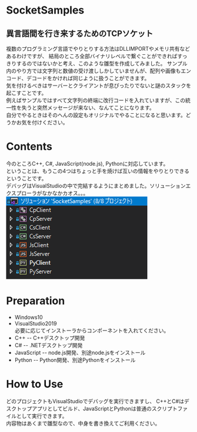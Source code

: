 # SocketSamples

## 異言語間を行き来するためのTCPソケット
複数のプログラミング言語でやりとりする方法はDLLIMPORTやメモリ共有などあるわけですが、
結局のところ全部バイナリレベルで繋ぐことができればすっきりするのではないかと考え、このような雛型を作成してみました。
サンプル内のやり方では文字列と数値の受け渡ししかしていませんが、配列や画像もエンコード、デコードをかければ同じように扱うことができます。  
気を付けるべきはサーバーとクライアントが息ぴったりでないと謎のスタックを起こすことです。  
例えばサンプルではすべて文字列の終端に改行コードを入れていますが、この統一性を失うと突然メッセージが来ない、なんてことになります。  
自分でやるときはそのへんの設定もオリジナルでやることになると思います。どうかお気を付けください。  
  
# Contents
今のところC++, C#, JavaScript(node.js), Pythonに対応しています。  
ということは、もうこの4つはちょっと手を焼けば互いの情報をやりとりできるということです。  
デバッグはVisualStudioの中で完結するようにまとめました。ソリューションエクスプローラがなかなかカオス。。。  
![sockets.png](/sockets.png)  
  
# Preparation
* Windows10
* VisualStudio2019  
必要に応じてインストーラからコンポーネントを入れてください。  
* C++ -- C++デスクトップ開発
* C# -- .NETデスクトップ開発
* JavaScript -- node.js開発、別途node.jsをインストール
* Python -- Python開発、別途Pythonをインストール  
  
# How to Use
どのプロジェクトもVisualStudioでデバッグを実行できますし、
C++とC#はデスクトップアプリとしてビルド、JavaScriptとPythonは普通のスクリプトファイルとして実行できます。  
内容物はあくまで雛型なので、中身を書き換えてご利用ください。  
